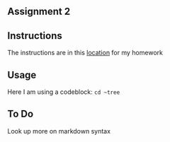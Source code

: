 ## Assignment 2
## Instructions
The instructions are in this [location](https://sites.usc.edu/translationalgenomics/assignment-2/) for my homework
## Usage
Here I am using a codeblock:
```cd ~tree```
## To Do
Look up more on markdown syntax
